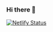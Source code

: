 ### Hi there 👋

<!--
**Mrd0zz/Mrd0zz** is a ✨ _special_ ✨ repository because its `README.md` (this file) appears on your GitHub profile.

Here are some ideas to get you started:

- 🔭 I’m currently working on ...
- 🌱 I’m currently learning ...
- 👯 I’m looking to collaborate on ...
- 🤔 I’m looking for help with ...
- 💬 Ask me about ...
- 📫 How to reach me: ...
- 😄 Pronouns: ...
- ⚡ Fun fact: ...
-->

[![Netlify Status](https://api.netlify.com/api/v1/badges/f682e394-934d-4f14-91d7-8c5d9ccc5ee8/deploy-status)](https://app.netlify.com/sites/mrd0zz/deploy-status?branch=master)
